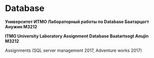 # Database

**Университет ИТМО Лабораторный работы по Database Баатарцогт Анужин M3212**

**ITMO University Laboratory Assignment Database Baatartsogt Anujin M3212**

Assignments (SQL server management 2017, Adventure works 2017)
